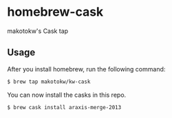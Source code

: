 homebrew-cask
============

makotokw's Cask tap

## Usage

After you install homebrew, run the following command:

```sh
$ brew tap makotokw/kw-cask
```

You can now install the casks in this repo.

```sh
$ brew cask install araxis-merge-2013
```
